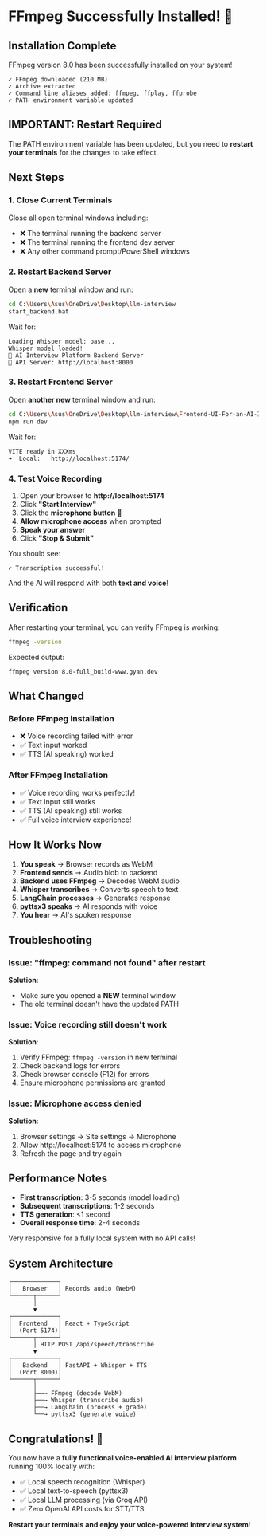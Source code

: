 # FFmpeg Successfully Installed! 🎉

## Installation Complete

FFmpeg version 8.0 has been successfully installed on your system!

```
✓ FFmpeg downloaded (210 MB)
✓ Archive extracted
✓ Command line aliases added: ffmpeg, ffplay, ffprobe
✓ PATH environment variable updated
```

## IMPORTANT: Restart Required

The PATH environment variable has been updated, but you need to **restart your terminals** for the changes to take effect.

## Next Steps

### 1. Close Current Terminals

Close all open terminal windows including:
- ❌ The terminal running the backend server
- ❌ The terminal running the frontend dev server
- ❌ Any other command prompt/PowerShell windows

### 2. Restart Backend Server

Open a **new** terminal window and run:

```bash
cd C:\Users\Asus\OneDrive\Desktop\llm-interview
start_backend.bat
```

Wait for:
```
Loading Whisper model: base...
Whisper model loaded!
🚀 AI Interview Platform Backend Server
📡 API Server: http://localhost:8000
```

### 3. Restart Frontend Server

Open **another new** terminal window and run:

```bash
cd C:\Users\Asus\OneDrive\Desktop\llm-interview\Frontend-UI-For-an-AI-Interview-Platform-Ver-2
npm run dev
```

Wait for:
```
VITE ready in XXXms
➜  Local:   http://localhost:5174/
```

### 4. Test Voice Recording

1. Open your browser to **http://localhost:5174**
2. Click **"Start Interview"**
3. Click the **microphone button** 🎤
4. **Allow microphone access** when prompted
5. **Speak your answer**
6. Click **"Stop & Submit"**

You should see:
```
✓ Transcription successful!
```

And the AI will respond with both **text and voice**!

## Verification

After restarting your terminal, you can verify FFmpeg is working:

```bash
ffmpeg -version
```

Expected output:
```
ffmpeg version 8.0-full_build-www.gyan.dev
```

## What Changed

### Before FFmpeg Installation
- ❌ Voice recording failed with error
- ✅ Text input worked
- ✅ TTS (AI speaking) worked

### After FFmpeg Installation
- ✅ Voice recording works perfectly!
- ✅ Text input still works
- ✅ TTS (AI speaking) still works
- ✅ Full voice interview experience!

## How It Works Now

1. **You speak** → Browser records as WebM
2. **Frontend sends** → Audio blob to backend
3. **Backend uses FFmpeg** → Decodes WebM audio
4. **Whisper transcribes** → Converts speech to text
5. **LangChain processes** → Generates response
6. **pyttsx3 speaks** → AI responds with voice
7. **You hear** → AI's spoken response

## Troubleshooting

### Issue: "ffmpeg: command not found" after restart
**Solution**:
- Make sure you opened a **NEW** terminal window
- The old terminal doesn't have the updated PATH

### Issue: Voice recording still doesn't work
**Solution**:
1. Verify FFmpeg: `ffmpeg -version` in new terminal
2. Check backend logs for errors
3. Check browser console (F12) for errors
4. Ensure microphone permissions are granted

### Issue: Microphone access denied
**Solution**:
1. Browser settings → Site settings → Microphone
2. Allow http://localhost:5174 to access microphone
3. Refresh the page and try again

## Performance Notes

- **First transcription**: 3-5 seconds (model loading)
- **Subsequent transcriptions**: 1-2 seconds
- **TTS generation**: <1 second
- **Overall response time**: 2-4 seconds

Very responsive for a fully local system with no API calls!

## System Architecture

```
┌─────────────┐
│   Browser   │ Records audio (WebM)
└──────┬──────┘
       │
       ▼
┌─────────────┐
│  Frontend   │ React + TypeScript
│  (Port 5174)│
└──────┬──────┘
       │ HTTP POST /api/speech/transcribe
       ▼
┌─────────────┐
│   Backend   │ FastAPI + Whisper + TTS
│  (Port 8000)│
└──────┬──────┘
       │
       ├──→ FFmpeg (decode WebM)
       ├──→ Whisper (transcribe audio)
       ├──→ LangChain (process + grade)
       └──→ pyttsx3 (generate voice)
```

## Congratulations! 🎊

You now have a **fully functional voice-enabled AI interview platform** running 100% locally with:
- ✅ Local speech recognition (Whisper)
- ✅ Local text-to-speech (pyttsx3)
- ✅ Local LLM processing (via Groq API)
- ✅ Zero OpenAI API costs for STT/TTS

**Restart your terminals and enjoy your voice-powered interview system!**
